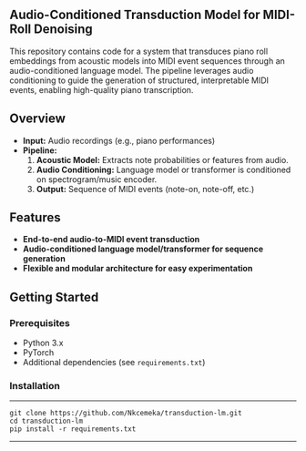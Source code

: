 ## Audio-Conditioned Transduction Model for MIDI-Roll Denoising
This repository contains code for a system that transduces piano roll embeddings from acoustic models into MIDI event sequences through an audio-conditioned language model. The pipeline leverages audio conditioning to guide the generation of structured, interpretable MIDI events, enabling high-quality piano transcription.

## Overview

- **Input:** Audio recordings (e.g., piano performances)
- **Pipeline:**  
  1. **Acoustic Model:** Extracts note probabilities or features from audio.
  2. **Audio Conditioning:** Language model or transformer is conditioned on spectrogram/music encoder.
  3. **Output:** Sequence of MIDI events (note-on, note-off, etc.)

## Features

- **End-to-end audio-to-MIDI event transduction**
- **Audio-conditioned language model/transformer for sequence generation**
- **Flexible and modular architecture for easy experimentation**

## Getting Started

### Prerequisites

- Python 3.x
- PyTorch
- Additional dependencies (see `requirements.txt`)

### Installation
---
```
git clone https://github.com/Nkcemeka/transduction-lm.git
cd transduction-lm
pip install -r requirements.txt
```
---

